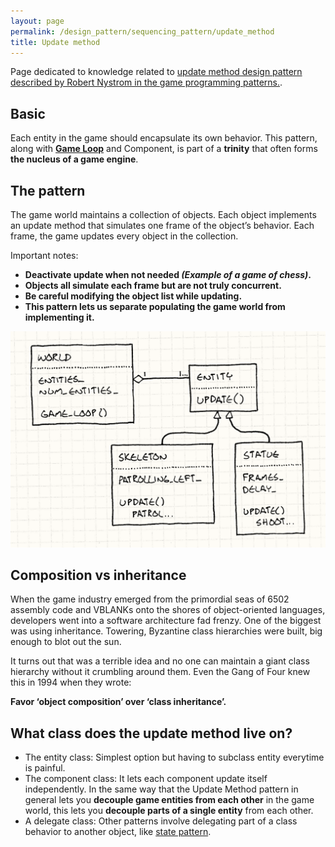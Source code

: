 ```yaml
---
layout: page
permalink: /design_pattern/sequencing_pattern/update_method
title: Update method
---
```


Page dedicated to knowledge related to [update method design pattern described by Robert Nystrom in the game programming patterns.](https://gameprogrammingpatterns.com/update-method.html).

## Basic

Each entity in the game should encapsulate its own behavior. This pattern, along with **[Game Loop](/wiki/design_pattern/sequencing_pattern/game_loop)** and Component, is part of a **trinity** that often forms **the nucleus of a game engine**.

## The pattern

The game world maintains a collection of objects. Each object implements an update method that simulates one frame of the object’s behavior. Each frame, the game updates every object in the collection.

Important notes:
- **Deactivate update when not needed *(Example of a game of chess)*.**
- **Objects all simulate each frame but are not truly concurrent.**
- **Be careful modifying the object list while updating.**
- **This pattern lets us separate populating the game world from implementing it.**

![Update method UML](update-method-uml.png)

## Composition vs inheritance

When the game industry emerged from the primordial seas of 6502 assembly code and VBLANKs onto the shores of object-oriented languages, developers went into a software architecture fad frenzy. One of the biggest was using inheritance. Towering, Byzantine class hierarchies were built, big enough to blot out the sun.

It turns out that was a terrible idea and no one can maintain a giant class hierarchy without it crumbling around them. Even the Gang of Four knew this in 1994 when they wrote:

**Favor ‘object composition’ over ‘class inheritance’.**

## What class does the update method live on?
- The entity class: Simplest option but having to subclass entity everytime is painful.
- The component class: It lets each component update itself independently. In the same way that the Update Method pattern in general lets you **decouple game entities from each other** in the game world, this lets you **decouple parts of a single entity** from each other.
- A delegate class: Other patterns involve delegating part of a class behavior to another object, like [state pattern](/wiki/design_pattern/state/).











